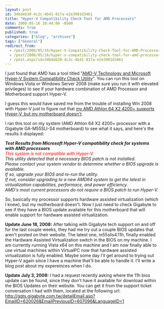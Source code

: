 ```yaml
---
layout: post
id: 34bdeb30-4c2c-4b41-81fa-e2e3981d3461
title: "Hyper-V Compatibility Check Tool for AMD Processors"
date: 2008-05-16 10:44:00 -0500
comments: true
published: true
categories: ["blog", "archives"]
tags: ["General"]
redirect_from: 
  - /post/2008/05/16/Hyper-V-Compatibility-Check-Tool-for-AMD-Processors
  - /post/2008/05/16/hyper-v-compatibility-check-tool-for-amd-processors
  - /post.aspx?id=34bdeb30-4c2c-4b41-81fa-e2e3981d3461
---
```

<!-- more -->
<p>I just found that AMD has a tool titled "<a href="http://www.amd.com/us-en/Processors/TechnicalResources/0,,30_182_871_9033,00.html">AMD-V Technology and Microsoft Hyper-V System Compatibility Check Utility</a>". You can run this tool on Windows Vista or Windows Server 2008 (make sure you run it with elevated privileges) to see if your hardware combination of AMD Processor and Motherboard support Hyper-V.</p>
<p>I guess this would have saved me from the trouble of installing Win 2008 with Hyper-V just to figure out that <a href="/post.aspx?id=aa54ec2f-c8db-4472-ba47-ea06fef3eba0">my AMD Athlon 64 X2 4200+ supports Hyper-V, but my motherboard doesn't</a>.</p>
<p>I ran this tool on my system (AMD Athlon 64 X2 4200+ processor&nbsp;with a Gigabyte GA-M55SLI-S4 motherboard) to see what it says, and here's the results it displayed:</p>
<p><em><strong>Test Results from Microsoft Hyper-V compatibility check for systems with AMD processors<br /></strong><span style="color: red">This system is not compatible with Hyper-V.</span><br />This utility detected that a necessary BIOS patch is not installed.<br />Please contact your system vendor to determine whether a BIOS upgrade is available.<br />If so, upgrade your BIOS and re-run the utility.<br />If not, consider upgrading to a new AMD64 system to get the latest in virtualization capabilities, performace, and power efficiency.<br />AMD's most current processors do not require a BIOS patch to run Hyper-V.</em></p>
<p>So, basically my processor supports hardware assisted virtualization (which I knew), but my motherboard doesn't. Now I just need to check Gigabyte to see if they have a BIOS update available for this motherboard that will enable support for hardware assisted virtualization.</p>
<p><strong>Update June 18, 2008:</strong> After talking with Gigabyte tech support on and off for the last couple weeks, they had me try out a couple BIOS updates that aren't posted on their website. The latest one, m55slis4.11h, finally enabled the Hardware Assisted Virtualization switch in the BIOS on my machine. I am currently running Vista x64 on this machine and I am now finally able to use virtual machines within VirtualPC now that hardware assisted virtualization is fully enabled. Maybe some day I'll get around to trying out Hyper-V again since I have a machine that'll be able to handle it. I'll write a blog post about my expereinces when I do.</p>
<p><strong>Update July 3, 2008:</strong> I had a request recently asking where the 11h bios update can be found, since they don't have it available for download within the BIOS Updates on their website. You can get it from the support ticket conversation I had with them, located at the following url: <a href="http://ggts.gigabyte.com.tw/detailEmail.asp?EmailID=620026&amp;EmailPreviousID=607096&amp;LanguageID=1">http://ggts.gigabyte.com.tw/detailEmail.asp?EmailID=620026&amp;EmailPreviousID=607096&amp;LanguageID=1</a></p>
